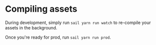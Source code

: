 # Compiling assets

During development, simply run `sail yarn run watch` to re-compile your assets in the background.

Once you're ready for prod, run `sail yarn run prod`.
